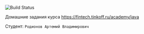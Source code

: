 ![Build Status](https://github.com/artemius39/java-course-2023/actions/workflows/build.yml/badge.svg)

Домашние задания курса https://fintech.tinkoff.ru/academy/java

Студент: `Родионов Артемий Владимирович`
